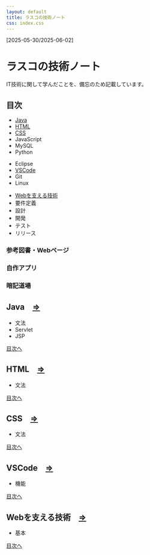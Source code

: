 ```yaml
---
layout: default
title: ラスコの技術ノート
css: index.css
---
```

<div class="block">
    <p id="period">[2025-05-30/2025-06-02]</p>
    <h1 id="title">ラスコの技術ノート</h1>
    <p id="explainSite">IT技術に関して学んだことを、備忘のため記載しています。</p>
</div>

<div id="tableOfContent" class="block">
    <h2 id="tableOfContentTitle">目次</h2>
    <!-- <h3>ノート</h3> -->
    <div id="tableIndex">
        <ul>
            <li><a href="#Java">Java</a></li>
            <li><a href="#HTML">HTML</a></li>
            <li><a href="#CSS">CSS</a></li>
            <li>JavaScript</li>
            <li>MySQL</li>
            <li>Python</li>
        </ul>
        <ul>
            <li>Eclipse</li>
            <li><a href="#VSCode">VSCode</a></li>
            <li>Git</li>
            <li>Linux</li>
        </ul>
        <ul>
            <li><a href="#Web">Webを支える技術</a></li>
            <li>要件定義</li>
            <li>設計</li>
            <li>開発</li>
            <li>テスト</li>
            <li>リリース</li>
        </ul>
    </div>
    <h3>参考図書・Webページ</h3>
    <h3>自作アプリ</h3>
    <h3>暗記道場</h3>
</div>

<div id="Java" class="block">
    <h2>Java　<a href="Note/Java/Java.html">⇒</a></h2>
    <ul>
        <li>文法</li>
        <li>Servlet</li>
        <li>JSP</li>
    </ul>
    <a href="#tableOfContent" id="returnToTable">目次へ</a>
</div>

<div id="HTML" class="block">
    <h2>HTML　<a href="Note/HTML/HTML.html">⇒</a></h2>
    <ul>
        <li>文法</li>
    </ul>
    <a href="#tableOfContent" id="returnToTable">目次へ</a>
</div>

<div id="CSS" class="block">
    <h2>CSS　<a href="Note/CSS/CSS.html">⇒</a></h2>
    <ul>
        <li>文法</li>
    </ul>
    <a href="#tableOfContent" id="returnToTable">目次へ</a>
</div>

<div id="VSCode" class="block">
    <h2>VSCode　<a href="Note/VSCode/VSCode.html">⇒</a></h2>
    <ul>
        <li>
            機能
        </li>
    </ul>
    <a href="#tableOfContent" id="returnToTable">目次へ</a>
</div>

<div id="Web" class="block">
    <h2>Webを支える技術　<a href="Note/Web/Web.html">⇒</a></h2>
    <ul>
        <li>基本</li>
    </ul>
    <a href="#tableOfContent" id="returnToTable">目次へ</a>
</div>